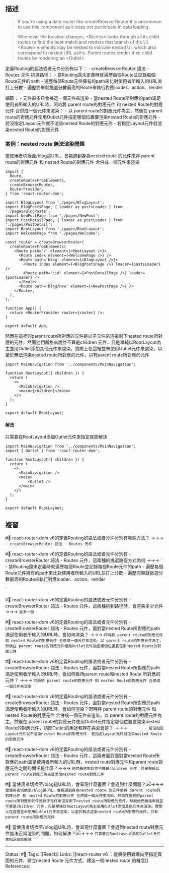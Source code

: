 ## 描述


> If you're using a data router like createBrowserRouter it is uncommon to use this component as it does not participate in data loading.

> Whenever the location changes, \<Routes\> looks through all its child routes to find the best match and renders that branch of the UI. \<Route\> elements may be nested to indicate nested UI, which also correspond to nested URL paths. Parent routes render their child routes by rendering an \<Outlet\>.



定義Routing的語法或者元件分別有以下：
	- createBrowserRouter 語法
	- Routes 元件
挑選路徑：
	- 當Routing還未定義時就遍歷每個Route並記錄每個Route元件的path
	- 遍歷每個Route元件擁有的path來比對使用者所輸入的URL並打上分數
	- 遍歷完畢就挑選分數最高的Route來執行對應loader、action、render

細節：
	- 元件最多只會挑選一個元件來渲染
	- 當nested Route所對應的path滿足使用者所輸入的URL時，同時將 parent route的對應元件 和 nested Route的對應元件 合併成一個元件來渲染：
		- 以 parent route的對應元件為主，然後在 parent route的對應元件使用Outlet元件指定哪個位置要渲染nested Route的對應元件
			- 若沒指定Layout元件就不渲染nested Route的對應元件
			- 若指定Layout元件就渲染nested Route的對應元件


### 案例：nested route 無法渲染問題

當使用者切換至/blog這URL，會挑選到身為nested route 的元件來將 parent route的對應元件 和 nested Route的對應元件 合併成一個元件來渲染

```
import {
  Route,
  createRoutesFromElements,
  createBrowserRouter,
  RouterProvider,
} from 'react-router-dom';

import BlogLayout from './pages/BlogLayout';
import BlogPostsPage, { loader as postsLoader } from './pages/BlogPosts';
import NewPostPage from './pages/NewPost';
import PostDetailPage, { loader as postLoader } from './pages/PostDetail';
import RootLayout from './pages/RootLayout';
import WelcomePage from './pages/Welcome';

const router = createBrowserRouter(
  createRoutesFromElements(
    <Route path='/' element={<RootLayout />}>
      <Route index element={<WelcomePage />} />
      <Route path='blog' element={<BlogLayout />}>
        <Route index element={<BlogPostsPage />} loader={postsLoader} />
        <Route path=':id' element={<PostDetailPage />} loader={postLoader} />
      </Route>
      <Route path='blog/new' element={<NewPostPage />} />
    </Route>,
  ),
);

function App() {
  return <RouterProvider router={router} />;
}

export default App;

```

然而在這裡的parent route所對應的元件是以子元件來渲染剩下nested route所對應的元件，然而他們嚴格來說並不算是children 元件，只是單純以RootLayout為主並用Outlet添加其他元件來渲染。實際上在這裡並未使用Outlet元件來渲染，以至於無法渲染nested route所對應的元件，只有parent route所對應的元件

```
import MainNavigation from '../components/MainNavigation';

function RootLayout({ children }) {
  return (
    <>
      <MainNavigation />
      <main>{children}</main>
    </>
  );
}

export default RootLayout;
```


#### 解法
只需要在RootLayout添加Outlet元件來指定就能解決

```
import MainNavigation from '../components/MainNavigation';
import { Outlet } from 'react-router-dom';

function RootLayout({ children }) {
  return (
    <>
      <MainNavigation />
      <main>
	      <Outlet />
      </main>
    </>
  );
}

export default RootLayout;
```



## 複習

#🧠 react-router-dom v6的定義Routing的語法或者元件分別有哪些方法？ ->->-> `	- createBrowserRouter 語法 - Routes 元件`
<!--SR:!2023-05-11,79,248-->

#🧠 react-router-dom v6的定義Routing的語法或者元件分別有	- createBrowserRouter 語法 - Routes 元件，這兩種的挑選路徑方式為何 ->->-> `	- 當Routing還未定義時就遍歷每個Route並記錄每個Route元件的path - 遍歷每個Route元件擁有的path來比對使用者所輸入的URL並打上分數 - 遍歷完畢就挑選分數最高的Route來執行對應loader、action、render
<!--SR:!2023-04-07,61,250-->
`

#🧠 react-router-dom v6的定義Routing的語法或者元件分別有	- createBrowserRouter 語法 - Routes 元件，這兩種挑到路徑時，會渲染多少元件 ->->-> `最多一個`
<!--SR:!2023-02-25,35,248-->

#🧠 react-router-dom v6的定義Routing的語法或者元件分別有	- createBrowserRouter 語法 - Routes 元件，面對當nested Route所對應的path滿足使用者所輸入的URL時，會如何渲染？ ->->-> `同時將 parent route的對應元件 和 nested Route的對應元件 合併成一個元件來渲染。以 parent route的對應元件為主，然後在 parent route的對應元件使用Outlet元件指定哪個位置要渲染nested Route的對應元件`
<!--SR:!2023-04-18,67,250-->

#🧠  react-router-dom v6的定義Routing的語法或者元件分別有	- createBrowserRouter 語法 - Routes 元件，面對當nested Route所對應的path滿足使用者所輸入的URL時，會如何看待parent route和nested Route 所對應的元件？ ->->-> `同時將 parent route的對應元件 和 nested Route的對應元件 合併成一個元件來渲染`
<!--SR:!2023-05-03,76,248-->

#🧠  react-router-dom v6的定義Routing的語法或者元件分別有	- createBrowserRouter 語法 - Routes 元件，面對當nested Route所對應的path滿足使用者所輸入的URL時，會如何渲染？同時將 parent route的對應元件 和 nested Route的對應元件 合併成一個元件來渲染。以 parent route的對應元件為主，然後在 parent route的對應元件使用Outlet元件指定哪個位置要渲染nested Route的對應元件，請問Outlet的用途和存在與否會是？ ->->-> `		- 若沒指定Layout元件就不渲染nested Route的對應元件- 若指定Layout元件就渲染nested Route的對應元件`
<!--SR:!2023-04-21,69,250-->

#🧠  react-router-dom v6的定義Routing的語法或者元件分別有	- createBrowserRouter 語法 - Routes 元件，這兩者面對面對當nested Route所對應的path滿足使用者所輸入的URL時，nested route對應元件和parent route對應元件之間的關係是什麼？->->-> `他們嚴格來說並不算是children 元件，只是單純以parent route對應元為主並添加nested route對應元件`
<!--SR:!2023-05-01,70,230-->


#🧠 當使用者切換至/blog這URL時，會呈現什麼畫面？會遇到什麼問題？![](https://res.cloudinary.com/dqfxgtyoi/image/upload/v1672511933/blog/react/react-router/v6/nested-route/outlet-error-example_gcu2ed.png)->->-> `當使用者切換至/blog這URL，會挑選到身為nested route 的元件來將 parent route的對應元件 和 nested Route的對應元件 合併成一個元件來渲染，然而在這裡的parent route所對應的元件是以子元件來渲染剩下nested route所對應的元件，然而他們嚴格來說並不算是children 元件，只是單純以RootLayout為主並用Outlet添加其他元件來渲染。實際上在這裡並未使用Outlet元件來渲染，以至於無法渲染nested route所對應的元件，只有parent route所對應的元件`
<!--SR:!2023-03-06,41,248-->


#🧠 當使用者切換至/blog這URL時，會呈現什麼畫面？會遇到nested route對應元件無法正常渲染的問題，如何解決？![](https://res.cloudinary.com/dqfxgtyoi/image/upload/v1672511933/blog/react/react-router/v6/nested-route/outlet-error-example_gcu2ed.png)->->-> `只需要在RootLayout添加Outlet元件來指定就能解決`
<!--SR:!2023-05-09,74,228-->




---
Status: #🌱 
Tags:
[[React]]
Links:
[[react-router v6 ：能將使用者導向至指定頁面的元件、建立nested Route 元件方式、建造一個nested route 的概念]]
References: